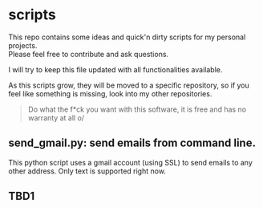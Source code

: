 # scripts

This repo contains some ideas and  quick'n dirty scripts for my personal projects.  
Please feel free to contribute and ask questions.

I will try to keep this file updated with all functionalities available.

As this scripts grow, they will be moved to a specific repository, so if you feel like something is missing, look into my other repositories.

> Do what the f*ck you want with this software, it is free and has no warranty at all o/

## send_gmail.py: send emails from command line.
This python script uses a gmail account (using SSL) to send emails to any other address.
Only text is supported right now.


## TBD1
